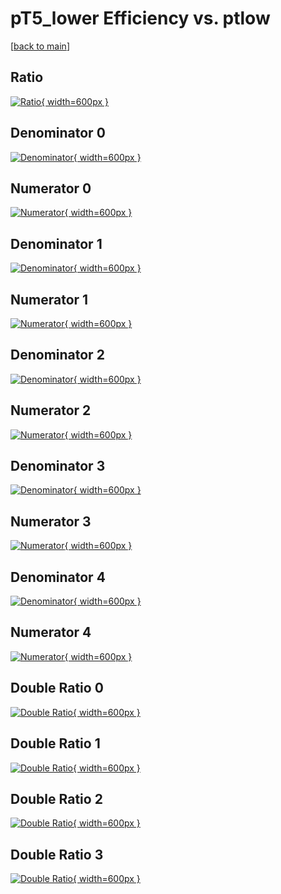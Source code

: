 # pT5_lower Efficiency vs. ptlow

[[back to main](./)]



## Ratio

[![Ratio](../mtv/var/pT5_lower_xtr_211_1_eff_ptlow.png){ width=600px }](../mtv/var/pT5_lower_xtr_211_1_eff_ptlow.pdf)

## Denominator 0

[![Denominator](../mtv/den/pT5_lower_xtr_211_1_eff_ptlow_den0.png){ width=600px }](../mtv/den/pT5_lower_xtr_211_1_eff_ptlow_den0.pdf)

## Numerator 0

[![Numerator](../mtv/num/pT5_lower_xtr_211_1_eff_ptlow_num0.png){ width=600px }](../mtv/num/pT5_lower_xtr_211_1_eff_ptlow_num0.pdf)

## Denominator 1

[![Denominator](../mtv/den/pT5_lower_xtr_211_1_eff_ptlow_den1.png){ width=600px }](../mtv/den/pT5_lower_xtr_211_1_eff_ptlow_den1.pdf)

## Numerator 1

[![Numerator](../mtv/num/pT5_lower_xtr_211_1_eff_ptlow_num1.png){ width=600px }](../mtv/num/pT5_lower_xtr_211_1_eff_ptlow_num1.pdf)

## Denominator 2

[![Denominator](../mtv/den/pT5_lower_xtr_211_1_eff_ptlow_den2.png){ width=600px }](../mtv/den/pT5_lower_xtr_211_1_eff_ptlow_den2.pdf)

## Numerator 2

[![Numerator](../mtv/num/pT5_lower_xtr_211_1_eff_ptlow_num2.png){ width=600px }](../mtv/num/pT5_lower_xtr_211_1_eff_ptlow_num2.pdf)

## Denominator 3

[![Denominator](../mtv/den/pT5_lower_xtr_211_1_eff_ptlow_den3.png){ width=600px }](../mtv/den/pT5_lower_xtr_211_1_eff_ptlow_den3.pdf)

## Numerator 3

[![Numerator](../mtv/num/pT5_lower_xtr_211_1_eff_ptlow_num3.png){ width=600px }](../mtv/num/pT5_lower_xtr_211_1_eff_ptlow_num3.pdf)

## Denominator 4

[![Denominator](../mtv/den/pT5_lower_xtr_211_1_eff_ptlow_den4.png){ width=600px }](../mtv/den/pT5_lower_xtr_211_1_eff_ptlow_den4.pdf)

## Numerator 4

[![Numerator](../mtv/num/pT5_lower_xtr_211_1_eff_ptlow_num4.png){ width=600px }](../mtv/num/pT5_lower_xtr_211_1_eff_ptlow_num4.pdf)

## Double Ratio 0

[![Double Ratio](../mtv/ratio/pT5_lower_xtr_211_1_eff_ptlow_ratio0.png){ width=600px }](../mtv/ratio/pT5_lower_xtr_211_1_eff_ptlow_ratio0.pdf)

## Double Ratio 1

[![Double Ratio](../mtv/ratio/pT5_lower_xtr_211_1_eff_ptlow_ratio1.png){ width=600px }](../mtv/ratio/pT5_lower_xtr_211_1_eff_ptlow_ratio1.pdf)

## Double Ratio 2

[![Double Ratio](../mtv/ratio/pT5_lower_xtr_211_1_eff_ptlow_ratio2.png){ width=600px }](../mtv/ratio/pT5_lower_xtr_211_1_eff_ptlow_ratio2.pdf)

## Double Ratio 3

[![Double Ratio](../mtv/ratio/pT5_lower_xtr_211_1_eff_ptlow_ratio3.png){ width=600px }](../mtv/ratio/pT5_lower_xtr_211_1_eff_ptlow_ratio3.pdf)

